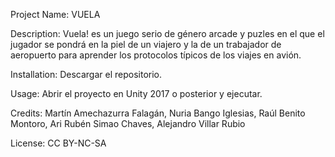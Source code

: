 Project Name: VUELA

Description: Vuela! es un juego serio de género arcade y puzles en el que el jugador se pondrá en la piel de un viajero y la de un trabajador de aeropuerto para aprender los protocolos típicos de los viajes en avión.

Installation: Descargar el repositorio.

Usage: Abrir el proyecto en Unity 2017 o posterior y ejecutar.

Credits: Martín Amechazurra Falagán, Nuria Bango Iglesias, Raúl Benito Montoro, Ari Rubén Simao Chaves, Alejandro Villar Rubio

License: CC BY-NC-SA
